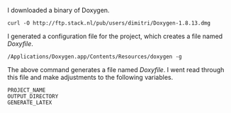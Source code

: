 I downloaded a binary of Doxygen.

~~~
curl -O http://ftp.stack.nl/pub/users/dimitri/Doxygen-1.8.13.dmg
~~~

I generated a configuration file for the project,
which creates a file named _Doxyfile_.

~~~
/Applications/Doxygen.app/Contents/Resources/doxygen -g
~~~

The above command generates a file named _Doxyfile_.
I went read through this file and make adjustments to the
following variables.

~~~
PROJECT_NAME
OUTPUT_DIRECTORY
GENERATE_LATEX
~~~


